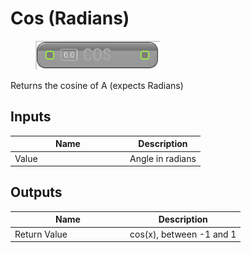 # Cos (Radians)

<div align="left" data-full-width="false">

<figure><img src="../../../../api/Math/Trig/Cos_(Radians).png" alt=""><figcaption></figcaption></figure>

</div>

Returns the cosine of A (expects Radians)

## Inputs

<table><thead><tr><th width="170">Name</th><th>Description</th></tr></thead><tbody><tr><td>Value</td><td>Angle in radians</td></tr></tbody></table>

## Outputs

<table><thead><tr><th width="170">Name</th><th>Description</th></tr></thead><tbody><tr><td>Return Value</td><td>cos(x), between -1 and 1</td></tr></tbody></table>
